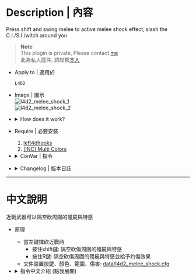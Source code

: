 # Description | 內容
Press shift and swing melee to active melee shock effect, slash the C.I./S.I./witch around you

> __Note__ <br/>
This plugin is private, Please contact [me](/#私人插件列表-private-plugins-list)<br/>
此為私人插件, 請聯繫[本人](/#私人插件列表-private-plugins-list)

* Apply to | 適用於
	```
	L4D2
	```

* Image | 圖示
	<br/>![l4d2_melee_shock_1](image/l4d2_melee_shock_1.gif)
	<br/>![l4d2_melee_shock_2](image/l4d2_melee_shock_2.gif)

* <details><summary>How does it work?</summary>

	* When swing the melee
		* Press shift -> Shock effect: slash the C.I./S.I./witch around you (dmg_slash)
		* Press Reload -> Burn effect: slash + burn the C.I./S.I./witch around you (dmg_slash + incendiary bullet)
	* Modify glow, range, damage in [data/l4d2_melee_shock.cfg](data/l4d2_melee_shock.cfg)
</details>

* Require | 必要安裝
	1. [left4dhooks](https://forums.alliedmods.net/showthread.php?t=321696)
	2. [[INC] Multi Colors](https://github.com/fbef0102/L4D1_2-Plugins/releases/tag/Multi-Colors)

* <details><summary>ConVar | 指令</summary>

	* cfg/sourcemod/l4d2_melee_shock.cfg
		```php
		// 0=Plugin off, 1=Plugin on.
		l4d2_melee_shock_enable "1"
		```
</details>

* <details><summary>Changelog | 版本日誌</summary>

	* v1.0 (2024-11-13)	
		* Initial Release
</details>

- - - -
# 中文說明
近戰武器可以隔空砍周圍的殭屍與特感

* 原理
	* 當左鍵揮砍近戰時
		* 按住shift鍵: 隔空砍傷周圍的殭屍與特感
		* 按住R鍵: 隔空砍傷周圍的殭屍與特感並給予灼傷效果
	* 文件設置按鍵、顏色、範圍、傷害: [data/l4d2_melee_shock.cfg](data/l4d2_melee_shock.cfg)

* <details><summary>指令中文介紹 (點我展開)</summary>

	* cfg/sourcemod/l4d2_melee_shock.cfg
		```php
		// 0=關閉插件, 1=啟動插件
		l4d2_melee_shock_enable "1"
		```
</details>
